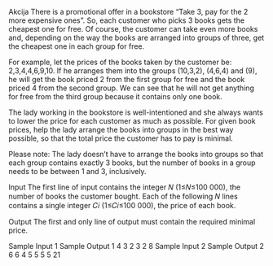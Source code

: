 Akcija
There is a promotional offer in a bookstore “Take 3, pay for the 2 more expensive ones”. So, each customer who picks 3 books gets the cheapest one for free. Of course, the customer can take even more books and, depending on the way the books are arranged into groups of three, get the cheapest one in each group for free.

For example, let the prices of the books taken by the customer be: 2,3,4,4,6,9,10. If he arranges them into the groups (10,3,2), (4,6,4) and (9), he will get the book priced 2 from the first group for free and the book priced 4 from the second group. We can see that he will not get anything for free from the third group because it contains only one book.

The lady working in the bookstore is well-intentioned and she always wants to lower the price for each customer as much as possible. For given book prices, help the lady arrange the books into groups in the best way possible, so that the total price the customer has to pay is minimal.

Please note: The lady doesn’t have to arrange the books into groups so that each group contains exactly 3 books, but the number of books in a group needs to be between 1 and 3, inclusively.

Input
The first line of input contains the integer 𝑁 (1≤𝑁≤100 000), the number of books the customer bought. Each of the following 𝑁 lines contains a single integer 𝐶𝑖 (1≤𝐶𝑖≤100 000), the price of each book.

Output
The first and only line of output must contain the required minimal price.

Sample Input 1	Sample Output 1
4
3
2
3
2
8
Sample Input 2	Sample Output 2
6
6
4
5
5
5
5
21

